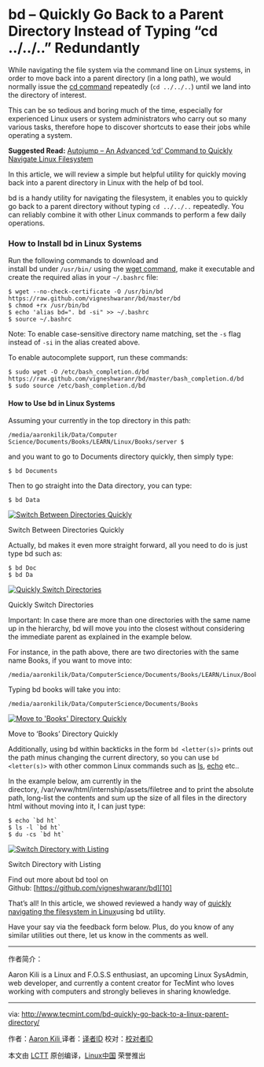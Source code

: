 bd – Quickly Go Back to a Parent Directory Instead of Typing “cd ../../..” Redundantly
============================================================


While navigating the file system via the command line on Linux systems, in order to move back into a parent directory (in a long path), we would normally issue the [cd command][1] repeatedly (`cd ../../..`) until we land into the directory of interest.

This can be so tedious and boring much of the time, especially for experienced Linux users or system administrators who carry out so many various tasks, therefore hope to discover shortcuts to ease their jobs while operating a system.

**Suggested Read:** [Autojump – An Advanced ‘cd’ Command to Quickly Navigate Linux Filesystem][2]

In this article, we will review a simple but helpful utility for quickly moving back into a parent directory in Linux with the help of bd tool.

bd is a handy utility for navigating the filesystem, it enables you to quickly go back to a parent directory without typing `cd ../../..` repeatedly. You can reliably combine it with other Linux commands to perform a few daily operations.

### How to Install bd in Linux Systems

Run the following commands to download and install bd under `/usr/bin/` using the [wget command][3], make it executable and create the required alias in your `~/.bashrc` file:

```
$ wget --no-check-certificate -O /usr/bin/bd https://raw.github.com/vigneshwaranr/bd/master/bd
$ chmod +rx /usr/bin/bd
$ echo 'alias bd=". bd -si" >> ~/.bashrc
$ source ~/.bashrc
```

Note: To enable case-sensitive directory name matching, set the `-s` flag instead of `-si` in the alias created above.

To enable autocomplete support, run these commands:

```
$ sudo wget -O /etc/bash_completion.d/bd https://raw.github.com/vigneshwaranr/bd/master/bash_completion.d/bd
$ sudo source /etc/bash_completion.d/bd
```

#### How to Use bd in Linux Systems

Assuming your currently in the top directory in this path:

```
/media/aaronkilik/Data/Computer Science/Documents/Books/LEARN/Linux/Books/server $ 
```

and you want to go to Documents directory quickly, then simply type:

```
$ bd Documents
```

Then to go straight into the Data directory, you can type:

```
$ bd Data
```
[
 ![Switch Between Directories Quickly](http://www.tecmint.com/wp-content/uploads/2017/03/Switch-Between-Directories-Quickly.png) 
][4]

Switch Between Directories Quickly

Actually, bd makes it even more straight forward, all you need to do is just type bd <few starting letters>such as:

```
$ bd Doc
$ bd Da
```
[
 ![Quickly Switch Directories](http://www.tecmint.com/wp-content/uploads/2017/03/Quickly-Switch-Directories.png) 
][5]

Quickly Switch Directories

Important: In case there are more than one directories with the same name up in the hierarchy, bd will move you into the closest without considering the immediate parent as explained in the example below.

For instance, in the path above, there are two directories with the same name Books, if you want to move into:

```
/media/aaronkilik/Data/ComputerScience/Documents/Books/LEARN/Linux/Books
```

Typing bd books will take you into:

```
/media/aaronkilik/Data/ComputerScience/Documents/Books
```
[
 ![Move to 'Books' Directory Quickly](http://www.tecmint.com/wp-content/uploads/2017/03/Move-to-Directory-Quickly.png) 
][6]

Move to ‘Books’ Directory Quickly

Additionally, using bd within backticks in the form ``bd <letter(s)>`` prints out the path minus changing the current directory, so you can use ``bd <letter(s)>`` with other common Linux commands such as [ls][7], [echo][8] etc..

In the example below, am currently in the directory, /var/www/html/internship/assets/filetree and to print the absolute path, long-list the contents and sum up the size of all files in the directory html without moving into it, I can just type:

```
$ echo `bd ht`
$ ls -l `bd ht`
$ du -cs `bd ht`
```
[
 ![Switch Directory with Listing](http://www.tecmint.com/wp-content/uploads/2017/03/Switch-Directory-with-Listing.png) 
][9]

Switch Directory with Listing

Find out more about bd tool on Github: [https://github.com/vigneshwaranr/bd][10]

That’s all! In this article, we showed reviewed a handy way of [quickly navigating the filesystem in Linux][11]using bd utility.

Have your say via the feedback form below. Plus, do you know of any similar utilities out there, let us know in the comments as well.

--------------------------------------------------------------------------------

作者简介：

Aaron Kili is a Linux and F.O.S.S enthusiast, an upcoming Linux SysAdmin, web developer, and currently a content creator for TecMint who loves working with computers and strongly believes in sharing knowledge.

---------------

via: http://www.tecmint.com/bd-quickly-go-back-to-a-linux-parent-directory/

作者：[Aaron Kili ][a]
译者：[译者ID](https://github.com/译者ID)
校对：[校对者ID](https://github.com/校对者ID)

本文由 [LCTT](https://github.com/LCTT/TranslateProject) 原创编译，[Linux中国](https://linux.cn/) 荣誉推出

[a]:http://www.tecmint.com/author/aaronkili/
[1]:http://www.tecmint.com/cd-command-in-linux/
[2]:http://www.tecmint.com/autojump-a-quickest-way-to-navigate-linux-filesystem/
[3]:http://www.tecmint.com/10-wget-command-examples-in-linux/
[4]:http://www.tecmint.com/wp-content/uploads/2017/03/Switch-Between-Directories-Quickly.png
[5]:http://www.tecmint.com/wp-content/uploads/2017/03/Quickly-Switch-Directories.png
[6]:http://www.tecmint.com/wp-content/uploads/2017/03/Move-to-Directory-Quickly.png
[7]:http://www.tecmint.com/tag/linux-ls-command/
[8]:http://www.tecmint.com/echo-command-in-linux/
[9]:http://www.tecmint.com/wp-content/uploads/2017/03/Switch-Directory-with-Listing.png
[10]:https://github.com/vigneshwaranr/bd
[11]:http://www.tecmint.com/autojump-a-quickest-way-to-navigate-linux-filesystem/
[12]:http://www.tecmint.com/author/aaronkili/
[13]:http://www.tecmint.com/10-useful-free-linux-ebooks-for-newbies-and-administrators/
[14]:http://www.tecmint.com/free-linux-shell-scripting-books/
